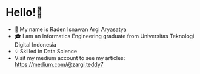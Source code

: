 # Hello!👋
- :name_badge: My name is Raden Isnawan Argi Aryasatya
- :mortar_board: I am an Informatics Engineering graduate from Universitas Teknologi Digital Indonesia
- :bulb: Skilled in Data Science
- Visit my medium account to see my articles: https://medium.com/@zargi.teddy7
